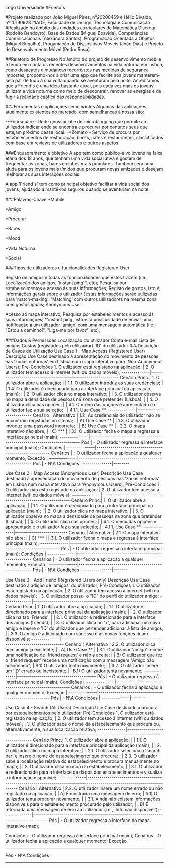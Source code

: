 Logo Universidade
#Friend's

#Projeto realizado por João Miguel Pires, nº20200459 e Hélio Divaldo, nº20190928 #IADE, Faculdade de Design, Tecnologia e Comunicação #Realizado no âmbito das unidades curriculares de Matemática Discreta (Rodolfo Bendoyro), Base de Dados (Miguel Boavida), Competências Comunicacionais (Alexandra Santos), Programação Orientada a Objetos (Miguel Bugalho), Progamação de Dispositivos Móveis (João Dias) e Projeto de Desenvolvimento Móvel (Pedro Rosa).

##Relatório de Progresso
No âmbito do projeto de desenvolvimento mobile e tendo em conta os recentes desenvolvimentos na vida noturna em Lisboa, como desacatos e mudanças recorrêntes nas medidas de segurança impostas, propomo-nos a criar uma app que facilite aos jovens manterem-se a par de tudo á sua volta quando se aventuram pela noite. Acreditamos que a Friend's é uma ideia bastante atual, pois cada vez mais os jovens utilizam a vida noturna como meio de descontrair, renovar as energias e de fugir á realidade caótica das respondabilidades.

###Ferramentas e aplicações semelhantes
Algumas das aplicações atualmente existentes no mercado, com semelhanças á nossa são:

-*Foursquare - Rede geossocial e de microblogging que permite ao utilizador indicar onde se encontra e procurar por contatos seus que estejam próximo desse local. -*Zomato - Serviço de procura por estabelecimentos de restauração, bares, cafés e restaurantes, classificados com base em reviews de utilizadores e outros aspetos.

###Enquadramento e objetivo
A app tem como público-alvo jovens na faixa etária dos 18 anos, que tenham uma vida social ativa e gostem de frequentar as zonas, bares e clubes mais populares. Também será uma ajuda para os jovens mais tímidos que procuram novas amizades e desejam melhorar as suas interações sociais.

A app 'Friend's' tem como principal objetivo facilitar a vida social dos jovens, ajudando a manté-los seguros quando se aventuram na noite.

###Palavras-Chave
*Mobile

*Amigo

*Procurar

*Bares

*Mood

*Vida Noturna

*Social

###Tipos de utilizadores e funcionalidades
Registered User

Registo de amigos e todas as funcionalidades que estes trazem (i.e., Localização dos amigos, 'instant ping'*, etc);
Pesquisa por estabelecimentos e acesso ás suas informações;
Registo de gostos, isto é, informações gerais sobre o utilizador (estas informações serão utilizadas para 'match-making';
'Matching' com outros utilizadores na mesma zona com gostos iguais;
Anonymous User

Acesso ao mapa interativo;
Pesquisa por estabelecimentos e acesso ás suas informações;
*'instant ping', isto é, a possibilidade de enviar uma notificação a um utilizador 'amigo' com uma mensagem automática (i.e., "Estou a caminho!", "Liga-me por favor", etc);

###Dados & Permissões
Localização do utilizador
Conta e-mail
Lista de amigos
Gostos (registados pelo utilizador)
'ID' do utilizador
###Descrição de Casos de Utilização
Use Case 1 - Map Access (Registered User)
Descrição	Use Case destinado à apresentação do movimento de pessoas nas ‘zonas noturnas’ em Lisboa num mapa interativo para 'Non-Anonymous Users);
Pre-Condições	1. O utilizador está registado na aplicação;
          | 2. O utilizador tem acesso á internet (wifi ou dados móveis);
--------------|--------------------------------------------------------------
Cenário Princ.| 1. O utilizador abre a aplicação; | | 1.1. O utilizador introduz as suas credênciais; | | 1.4. O utilizador é direcionado para a interface principal da aplicação (main); |
| 2. O utilizador clica no mapa interativo; | | 3. O utilizador observa no mapa a densidade de pessoas na zona que pretender (Lisboa); | | 4. O utilizador clica nas opções; | | 4.1. O menu das opções é apresentado e o utilizador faz a sua seleção; | | 4.1.1. Use Case ** --------------|--------------------------
Cenário | Alternativo | 1.2. As credênciais do utilizador não se encontram registadas no sitema; | | A) Use Case ** | | 1.3. O utilizador introduz uma password incorreta; | | B) Use Case ** | | 2.2. O mapa interativo não abre; | | C) *** | | 3.1. O utilizador fecha o mapa e regressa á interfáce principal (main); --------------|------------------------------------------------------------------------- Pós | - O utilizador regressa á interface principal (main); Condições | --------------|------------------------------------------------------- Cenários | - O utilizador fecha a aplicação a qualquer momento; Exceção | --------------|------------------------------------------------------ Pós | - N\A Condições | --------------|--------

Use Case 2 - Map Access (Anonymous User)
Descrição	Use Case destinado à apresentação do movimento de pessoas nas ‘zonas noturnas’ em Lisboa num mapa interativo para 'Anonymous Users);
Pré-Condições	1. O utilizador não está registado na aplicação;
          | 2. O utilizador tem acesso á internet (wifi ou dados móveis);
--------------|--------------------------------------------------------------
Cenário Princ.| 1. O utilizador abre a aplicação; | | 1.1. O utilizador é direcionado para a interface principal da aplicação (main); |
| 2. O utilizador clica no mapa interativo; | | 3. O utilizador observa no mapa a densidade de pessoas na zona que pretender (Lisboa); | | 4. O utilizador clica nas opções; | | 4.1. O menu das opções é apresentado e o utilizador faz a sua seleção; | | 4.1.1. Use Case ** --------------|--------------------------
Cenário | Alternativo | 2.1. O mapa interativo não abre; | | C) *** | | 3.1. O utilizador fecha o mapa e regressa á interfáce principal (main); --------------|------------------------------------------------------------------------- Pós | - O utilizador regressa á interface principal (main); Condições | --------------|------------------------------------------------------- Cenários | - O utilizador fecha a aplicação a qualquer momento; Exceção | --------------|------------------------------------------------------ Pós | - N\A Condições | --------------|-------

Use Case 3 - Add Friend (Registered Users only)
Descrição	Use Case destinado á adição de 'amigos' do utilizador;
Pré-Condições	1. O utilizador está registado na aplicação;
          | 2. O utilizador tem acesso á internet (wifi ou dados móveis);
          | 3. O utilizador possui o "ID" do perfil do utilizador amigo;
--------------|-------------------------------------------------------------
Cenário Princ.| 1. O utilizador abre a aplicação; | | 1.1. O utilizador é direcionado para a interface principal da aplicação (main); |
| 2. O utilizador clica na tab 'Friends'; | | 2.1. O utilizador é redirecionado para a interface dos amigos (friends); | | 3. O utilizador clica no '+', para adicionar um novo amigo e insere o 'ID' do utilizador que pertender adicionar á lista de amigos; | | 3.3. O amigo é adicionado com sucesso e as novas funções ficam disponivéis; --------------|-------------------------------------------------------------------------------
Cenário | Alternativo | 2.2. O utilizador clica num amigo já existente; |
| A) Use Case ** | | 3.1. O utilizador 'amigo' recebe uma notificação de 'friend request' e não a aceita; | | B) O utilizador que fez o 'friend request' recebe uma notificação com a messagem "Amigo não adicionado"; | B.1) O utilizador tenta novamente; | | 3.2. O utilizador insere um 'ID' errado ou inexistente; | | B.1) O utilizador tenta novamente; --------------|--------------------------------------- Pós | - O utilizador regressa á interface principal (main); Condições | --------------|------------------------------------------------------- Cenários | - O utilizador fecha a aplicação a qualquer momento; Exceção |
--------------|------------------------------------------------------ Pós | - N\A Condições | --------------|-------

Use Case 4 - Search (All Users)
Descrição	Use Case destinado á procura por estabelecimentos pelo utilizador;
Pré-Condições	1. O utilizador está registado na aplicação;
          | 2. O utilizador tem acesso á internet (wifi ou dados móveis);
          | 3. O utilizador sabe o nome do estabelecimento que procura ou, alternativamente, a sua localização relativa;
--------------|-------------------------------------------------------------------------------------------------------------
Cenário Princ.| 1. O utilizador abre a aplicação; | | 1.1. O utilizador é direcionado para a interface principal da aplicação (main); |
| 2. O utilizador clica no mapa interativo; | | 2.1. O utilizador seleciona a 'search bar' e insere o nome do estabelecimento que procura; | | 2.3. O utilizador sabe a localização relativa do estabelecimento e procura manualmente no mapa; | | 3. O utilizador clica no icon do estabelecimento; | | 3.1. O utilizador é redirecionado para a interface de dados dos estabelecimentos e visualiza a informação disponível; --------------|-------------------------------------------------------------------------------------------------------------------------
Cenário | Alternativo | 2.2. O utilizador insere um nome errado ou não registado na aplicação; |
| A) É mostrada uma mensagem de erro; | A.1) O utilizador tenta procurar novamente; | | 3.1. Ainda não existem informações disponiveis para o estabelecimento procurado pelo utilizador; | | B) É retornada uma mensagem de erro ao utilizador (i.e., 'Info não disponivel'); --------------|------------------------------------------------------------------------------------- Pós | - O utilizador regressa á interface do mapa interativo (map);

Condições	- O utilizador regressa á interface principal (main);
Cenários	- O utilizador fecha a aplicação a qualquer momento;
Exceção	
--------------	------------------------------------------------------
Pós	- N\A
Condições	
--------------	-------
